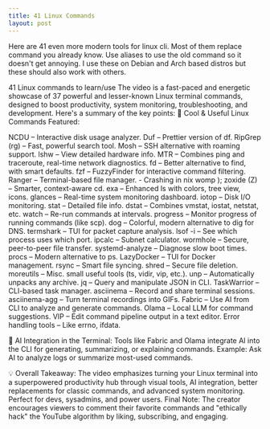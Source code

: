 ```yaml
---
title: 41 Linux Commands
layout: post
---
```

Here are 41 even more modern tools for linux cli. Most of them replace command you already know. Use aliases to use the old command so it doesn't get annoying. I use these on Debian and Arch based distros but these should also work with others.

41 Linux commands to learn/use
The video is a fast-paced and energetic showcase of 37 powerful and lesser-known Linux terminal commands, designed to boost productivity, system monitoring, troubleshooting, and development. Here's a summary of the key points:
🔧 Cool & Useful Linux Commands Featured:

NCDU – Interactive disk usage analyzer.
Duf – Prettier version of df.
RipGrep (rg) – Fast, powerful search tool.
Mosh – SSH alternative with roaming support.
lshw – View detailed hardware info.
MTR – Combines ping and traceroute, real-time network diagnostics.
fd – Better alternative to find, with smart defaults.
fzf – FuzzyFinder for interactive command filtering.
Ranger – Terminal-based file manager. - Crashing in nix womp );
zoxide (Z) – Smarter, context-aware cd.
exa – Enhanced ls with colors, tree view, icons.
glances – Real-time system monitoring dashboard.
iotop – Disk I/O monitoring.
stat – Detailed file info.
dstat – Combines vmstat, iostat, netstat, etc.
watch – Re-run commands at intervals.
progress – Monitor progress of running commands (like scp).
dog – Colorful, modern alternative to dig for DNS.
termshark – TUI for packet capture analysis.
lsof -i – See which process uses which port.
ipcalc – Subnet calculator.
wormhole – Secure, peer-to-peer file transfer.
systemd-analyze – Diagnose slow boot times.
procs – Modern alternative to ps.
LazyDocker – TUI for Docker management.
rsync – Smart file syncing.
shred – Secure file deletion.
moreutils – Misc. small useful tools (ts, vidir, vip, etc.).
unp – Automatically unpacks any archive.
jq – Query and manipulate JSON in CLI.
TaskWarrior – CLI-based task manager.
asciinema – Record and share terminal sessions.
asciinema-agg – Turn terminal recordings into GIFs.
Fabric – Use AI from CLI to analyze and generate commands.
Olama – Local LLM for command suggestions.
VIP – Edit command pipeline output in a text editor.
Error handling tools – Like errno, ifdata.


🧠 AI Integration in the Terminal:
Tools like Fabric and Olama integrate AI into the CLI for generating, summarizing, or explaining commands.
Example: Ask AI to analyze logs or summarize most-used commands.


💡 Overall Takeaway:
The video emphasizes turning your Linux terminal into a superpowered productivity hub through visual tools, AI integration, better replacements for classic commands, and advanced system monitoring. Perfect for devs, sysadmins, and power users.
Final Note: The creator encourages viewers to comment their favorite commands and "ethically hack" the YouTube algorithm by liking, subscribing, and engaging.
